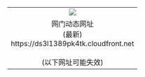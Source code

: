 ﻿<table>
  <tr></tr>
  <tr><td colspan=2 align=center><img src="https://ds3l1389pk4tk.cloudfront.net/Up/oGate.jpg" /></td></tr>
  <tr><td colspan=2 align=center>网门动态网址<br/>(最新)
<br>https://ds3l1389pk4tk.cloudfront.net
<br/><br/>(以下网址可能失效)
    </td>
  </tr>
</table>

